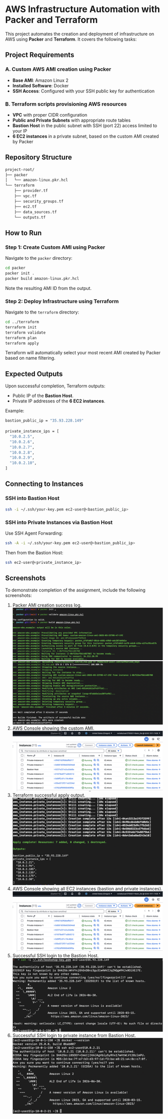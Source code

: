 # AWS Infrastructure Automation with Packer and Terraform

This project automates the creation and deployment of infrastructure on AWS using **Packer** and **Terraform**. It covers the following tasks:

## Project Requirements

### A. Custom AWS AMI creation using Packer
- **Base AMI**: Amazon Linux 2
- **Installed Software**: Docker
- **SSH Access**: Configured with your SSH public key for authentication

### B. Terraform scripts provisioning AWS resources
- **VPC** with proper CIDR configuration
- **Public and Private Subnets** with appropriate route tables
- **Bastion Host** in the public subnet with SSH (port 22) access limited to your IP
- **6 EC2 instances** in a private subnet, based on the custom AMI created by Packer

## Repository Structure

```bash
project-root/
├── packer
│   └── amazon-linux.pkr.hcl
└── terraform
    ├── provider.tf
    ├── vpc.tf
    ├── security_groups.tf
    ├── ec2.tf
    ├── data_sources.tf
    └── outputs.tf
```

## How to Run

### Step 1: Create Custom AMI using Packer

Navigate to the `packer` directory:

```bash
cd packer
packer init .
packer build amazon-linux.pkr.hcl
```

Note the resulting AMI ID from the output.

### Step 2: Deploy Infrastructure using Terraform

Navigate to the `terraform` directory:

```bash
cd ../terraform
terraform init
terraform validate
terraform plan
terraform apply
```

Terraform will automatically select your most recent AMI created by Packer based on name filtering.

## Expected Outputs

Upon successful completion, Terraform outputs:

- Public IP of the **Bastion Host**.
- Private IP addresses of the **6 EC2 instances**.

Example:

```bash
bastion_public_ip = "35.93.228.149"

private_instance_ips = [
  "10.0.2.5",
  "10.0.2.6",
  "10.0.2.7",
  "10.0.2.8",
  "10.0.2.9",
  "10.0.2.10",
]
```

## Connecting to Instances

### SSH into Bastion Host

```bash
ssh -i ~/.ssh/your-key.pem ec2-user@<bastion_public_ip>
```

### SSH into Private Instances via Bastion Host

Use SSH Agent Forwarding:

```bash
ssh -A -i ~/.ssh/your-key.pem ec2-user@<bastion_public_ip>
```

Then from the Bastion Host:

```bash
ssh ec2-user@<private_instance_ip>
```

## Screenshots

To demonstrate completion of the assignment, include the following screenshots:

1. Packer AMI creation success log.
![Packer](images/packer_1.png)
![Packer](images/packer_2.png)
2. AWS Console showing the custom AMI.
![aws console](images/ec2_instances.png)
3. Terraform successful apply output.
![Terraform apply](images/ips.png)
4. AWS Console showing all EC2 instances (bastion and private instances).
![aws console](images/ec2_instances.png)
5. Successful SSH login to the Bastion Host.
![ssh](images/connect_public.png)
6. Successful SSH login to private instance from Bastion Host.
![ssh](images/connect_private_from_bastion.png)



